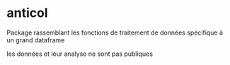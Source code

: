 # anticol

Package rassemblant les fonctions de traitement de données spécifique à un grand dataframe

les données et leur analyse ne sont pas publiques 
